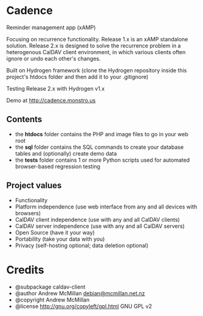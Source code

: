 # Cadence
Reminder management app (xAMP)

Focusing on recurrence functionality. Release 1.x is an xAMP standalone solution. Release 2.x is designed to solve the recurrence problem in a heterogenous CalDAV client environment, in which various clients often ignore or undo each other's changes.

Built on Hydrogen framework (clone the Hydrogen repository inside this project's htdocs folder and then add it to your .gitignore)

Testing Release 2.x with Hydrogen v1.x

Demo at http://cadence.monstro.us

## Contents
* the **htdocs** folder contains the PHP and image files to go in your web root
* the **sql** folder contains the SQL commands to create your database tables and (optionally) create demo data
* the **tests** folder contains 1 or more Python scripts used for automated browser-based regression testing

## Project values
* Functionality 
* Platform independence (use web interface from any and all devices with browsers)
* CalDAV client independence (use with any and all CalDAV clients)
* CalDAV server independence (use with any and all CalDAV servers)
* Open Source (have it your way)
* Portability (take your data with you)
* Privacy (self-hosting optional; data deletion optional)

# Credits
* @subpackage caldav-client
* @author Andrew McMillan <debian@mcmillan.net.nz>
* @copyright Andrew McMillan
* @license   http://gnu.org/copyleft/gpl.html GNU GPL v2

